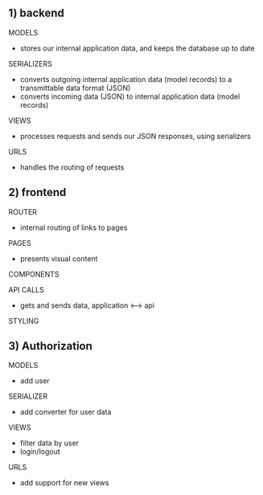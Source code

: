 ## 1) backend

MODELS
- stores our internal application data, and keeps the database up to date

SERIALIZERS
- converts outgoing internal application data (model records) to a transmittable data format (JSON)
- converts incoming data (JSON) to internal application data (model records)

VIEWS
- processes requests and sends our JSON responses, using serializers

URLS
- handles the routing of requests

## 2) frontend

ROUTER
- internal routing of links to pages

PAGES
- presents visual content

COMPONENTS

API CALLS
- gets and sends data, application <--> api

STYLING

## 3) Authorization

MODELS
- add user

SERIALIZER
- add converter for user data

VIEWS
- filter data by user
- login/logout

URLS
- add support for new views